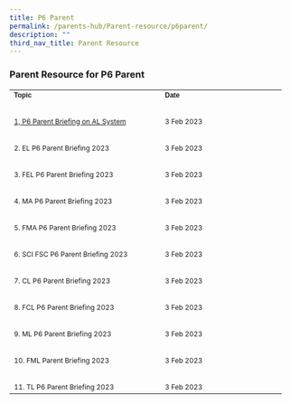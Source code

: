```yaml
---
title: P6 Parent
permalink: /parents-hub/Parent-resource/p6parent/
description: ""
third_nav_title: Parent Resource
---
```

### Parent Resource for P6 Parent

<table border="0" cellpadding="0" cellspacing="0" style="width:482px">
	<thead>
	</thead>
	<tbody>
		<tr>
			<td style="width:264px"><span style="font-size:12px"><span style="font-family:Arial,Helvetica,sans-serif"><strong>Topic</strong></span></span></td>
			<td style="width:209px"><span style="font-size:12px"><span style="font-family:Arial,Helvetica,sans-serif"><strong>Date</strong></span></span></td>
		</tr>
		<tr>
			<td style="width:264px">&nbsp;</td>
			<td style="width:209px">&nbsp;</td>
		</tr>
		<tr>
			<td style="width:264px"><a href="https://www.silingpri.moe.edu.sg/files/Parent Hub/2023 P6/P6 Parent Briefing on AL System.pdf"><span style="font-size:12px">1, P6 Parent Briefing on AL System</span></a></td>
			<td style="width:209px"><span style="font-size:12px">3 Feb 2023</span></td>
		</tr>
		<tr>
			<td style="width:264px">&nbsp;</td>
			<td style="width:209px">&nbsp;</td>
		</tr>
		<tr>
			<td style="width:264px"><span style="font-size:12px">2. EL P6 Parent Briefing 2023</span></td>
			<td style="width:209px"><span style="font-size:12px">3 Feb 2023</span></td>
		</tr>
		<tr>
			<td style="width:264px">&nbsp;</td>
			<td style="width:209px">&nbsp;</td>
		</tr>
		<tr>
			<td style="width:264px"><span style="font-size:12px">3. FEL P6 Parent Briefing 2023</span></td>
			<td style="width:209px"><span style="font-size:12px">3 Feb 2023</span></td>
		</tr>
		<tr>
			<td style="width:264px">&nbsp;</td>
			<td style="width:209px">&nbsp;</td>
		</tr>
		<tr>
			<td style="width:264px"><span style="font-size:12px">4. MA P6 Parent Briefing 2023</span></td>
			<td style="width:209px"><span style="font-size:12px">3 Feb 2023</span></td>
		</tr>
		<tr>
			<td style="width:264px">&nbsp;</td>
			<td style="width:209px">&nbsp;</td>
		</tr>
		<tr>
			<td style="width:264px"><span style="font-size:12px">5. FMA P6 Parent Briefing 2023</span></td>
			<td style="width:209px"><span style="font-size:12px">3 Feb 2023</span></td>
		</tr>
		<tr>
			<td style="width:264px">&nbsp;</td>
			<td style="width:209px">&nbsp;</td>
		</tr>
		<tr>
			<td style="width:264px"><span style="font-size:12px">6. SCI FSC P6 Parent Briefing 2023</span></td>
			<td style="width:209px"><span style="font-size:12px">3 Feb 2023</span></td>
		</tr>
		<tr>
			<td style="width:264px">&nbsp;</td>
			<td style="width:209px">&nbsp;</td>
		</tr>
		<tr>
			<td style="width:264px"><span style="font-size:12px">7. CL P6 Parent Briefing 2023</span></td>
			<td style="width:209px"><span style="font-size:12px">3 Feb 2023</span></td>
		</tr>
		<tr>
			<td style="width:264px">&nbsp;</td>
			<td style="width:209px">&nbsp;</td>
		</tr>
		<tr>
			<td style="width:264px"><span style="font-size:12px">8. FCL P6 Parent Briefing 2023</span></td>
			<td style="width:209px"><span style="font-size:12px">3 Feb 2023</span></td>
		</tr>
		<tr>
			<td style="width:264px">&nbsp;</td>
			<td style="width:209px">&nbsp;</td>
		</tr>
		<tr>
			<td style="width:264px"><span style="font-size:12px">9. ML P6 Parent Briefing 2023</span></td>
			<td style="width:209px"><span style="font-size:12px">3 Feb 2023</span></td>
		</tr>
		<tr>
			<td style="width:264px">&nbsp;</td>
			<td style="width:209px">&nbsp;</td>
		</tr>
		<tr>
			<td style="width:264px"><span style="font-size:12px">10. FML Parent Briefing 2023</span></td>
			<td style="width:209px"><span style="font-size:12px">3 Feb 2023</span></td>
		</tr>
		<tr>
			<td style="width:264px">&nbsp;</td>
			<td style="width:209px">&nbsp;</td>
		</tr>
		<tr>
			<td style="width:264px"><span style="font-size:12px">11. TL P6 Parent Briefing 2023</span></td>
			<td style="width:209px"><span style="font-size:12px">3 Feb 2023</span></td>
		</tr>
	</tbody>
</table>

<p>&nbsp;</p>
